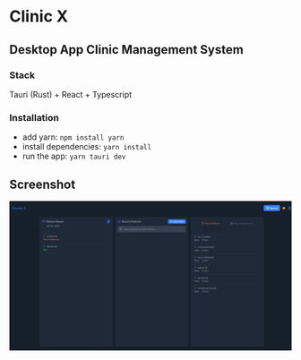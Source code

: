 # Clinic X
## Desktop App Clinic Management System

### Stack
Tauri (Rust) + React + Typescript


### Installation
- add yarn: `npm install yarn`
- install dependencies: `yarn install`
- run the app: `yarn tauri dev`

## Screenshot
![img](./screenshot/one.png)
